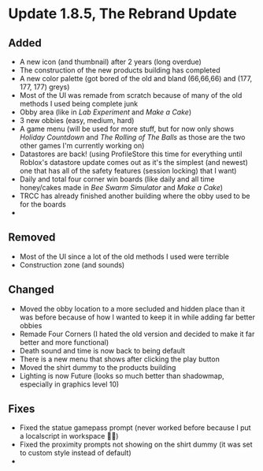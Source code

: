 # Update 1.8.5, The Rebrand Update
<!-- __*date here*__ -->
## Added
+ A new icon (and thumbnail) after 2 years (long overdue)
+ The construction of the new products building has completed
+ A new color palette (got bored of the old and bland (66,66,66) and (177, 177, 177) greys)
+ Most of the UI was remade from scratch because of many of the old methods I used being complete junk
+ Obby area (like in *Lab Experiment* and *Make a Cake*)
+ 3 new obbies (easy, medium, hard)
+ A game menu (will be used for more stuff, but for now only shows *Holiday Countdown* and *The Rolling of The Balls* as those are the two other games I'm currently working on)
+ Datastores are back! (using ProfileStore this time for everything until Roblox's datastore update comes out as it's the simplest (and newest) one that has all of the safety features (session locking) that I want)
+ Daily and total four corner win boards (like daily and all time honey/cakes made in *Bee Swarm Simulator* and *Make a Cake*)
+ TRCC has already finished another building where the obby used to be for the boards
+ 

## Removed
- Most of the UI since a lot of the old methods I used were terrible
- Construction zone (and sounds)

## Changed
* Moved the obby location to a more secluded and hidden place than it was before because of how I wanted to keep it in while adding far better obbies
* Remade Four Corners (I hated the old version and decided to make it far better and more functional)
* Death sound and time is now back to being default
* There is a new menu that shows after clicking the play button
* Moved the shirt dummy to the products building
* Lighting is now Future (looks so much better than shadowmap, especially in graphics level 10)

## Fixes
* Fixed the statue gamepass prompt (never worked before because I put a localscript in workspace 🤦‍♂️)
* Fixed the proximity prompts not showing on the shirt dummy (it was set to custom style instead of default)
* 
